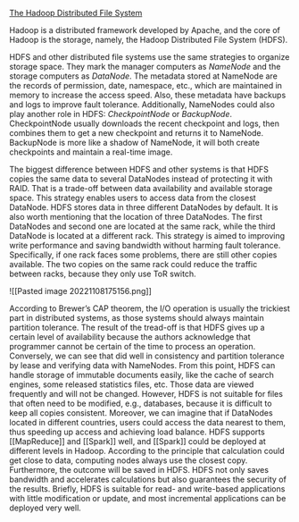 [The Hadoop Distributed File System](https://ieeexplore.ieee.org/abstract/document/5496972)

Hadoop is a distributed framework developed by Apache, and the core of Hadoop is the storage, namely, the Hadoop Distributed File System (HDFS).

HDFS and other distributed file systems use the same strategies to organize storage space. They mark the manager computers as *NameNode* and the storage computers as *DataNode*. The metadata stored at NameNode are the records of permission, date, namespace, etc., which are maintained in memory to increase the access speed. Also, these metadata have backups and logs to improve fault tolerance. Additionally, NameNodes could also play another role in HDFS: *CheckpointNode* or *BackupNode*. CheckpointNode usually downloads the recent checkpoint and logs, then combines them to get a new checkpoint and returns it to NameNode. BackupNode is more like a shadow of NameNode, it will both create checkpoints and maintain a real-time image.

The biggest difference between HDFS and other systems is that HDFS copies the same data to several DataNodes instead of protecting it with RAID. That is a trade-off between data availability and available storage space. This strategy enables users to access data from the closest DataNode. HDFS stores data in three different DataNodes by default. It is also worth mentioning that the location of three DataNodes. The first DataNodes and second one are located at the same rack, while the third DataNode is located at a different rack. This strategy is aimed to improving write performance and saving bandwidth without harming fault tolerance. Specifically, if one rack faces some problems, there are still other copies available. The two copies on the same rack could reduce the traffic between racks, because they only use ToR switch.

![[Pasted image 20221108175156.png]]

According to Brewer’s CAP theorem, the I/O operation is usually the trickiest part in distributed systems, as those systems should always maintain partition tolerance. The result of the tread-off is that HDFS gives up a certain level of availability because the authors acknowledge that programmer cannot be certain of the time to process an operation. Conversely, we can see that did well in consistency and partition tolerance by lease and verifying data with NameNodes. From this point, HDFS can handle storage of immutable documents easily, like the cache of search engines, some released statistics files, etc. Those data are viewed frequently and will not be changed. However, HDFS is not suitable for files that often need to be modified, e.g., databases, because it is difficult to keep all copies consistent. Moreover, we can imagine that if DataNodes located in different countries, users could access the data nearest to them, thus speeding up access and achieving load balance. HDFS supports [[MapReduce]] and [[Spark]] well, and [[Spark]] could be deployed at different levels in Hadoop. According to the principle that calculation could get close to data, computing nodes always use the closest copy. Furthermore, the outcome will be saved in HDFS. HDFS not only saves bandwidth and accelerates calculations but also guarantees the security of the results. Briefly, HDFS is suitable for read- and write-based applications with little modification or update, and most incremental applications can be deployed very well.


